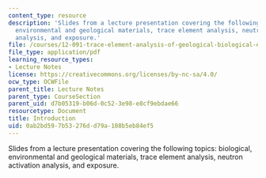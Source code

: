 ```yaml
---
content_type: resource
description: 'Slides from a lecture presentation covering the following topics: biological,
  environmental and geological materials, trace element analysis, neutron activation
  analysis, and exposure.'
file: /courses/12-091-trace-element-analysis-of-geological-biological-environmental-materials-by-neutron-activation-analysis-an-exposure-january-iap-2005/0ab2bd597b53276dd79a108b5eb84ef5_session1a.pdf
file_type: application/pdf
learning_resource_types:
- Lecture Notes
license: https://creativecommons.org/licenses/by-nc-sa/4.0/
ocw_type: OCWFile
parent_title: Lecture Notes
parent_type: CourseSection
parent_uid: d7b05319-b06d-0c52-3e98-e8cf9ebdae66
resourcetype: Document
title: Introduction
uid: 0ab2bd59-7b53-276d-d79a-108b5eb84ef5
---
```

Slides from a lecture presentation covering the following topics: biological, environmental and geological materials, trace element analysis, neutron activation analysis, and exposure.